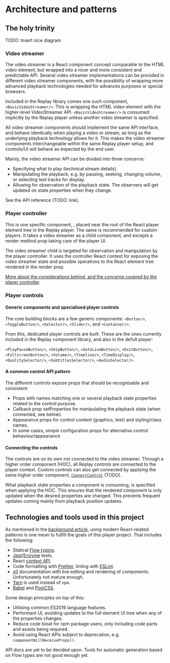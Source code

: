 
# Architecture and patterns

## The holy trinity

TODO: Insert nice diagram

### Video streamer

The video streamer is a React component concept comparable to the HTML video element, but wrapped into a nicer and more consistent and predictable API. Several video streamer implementations can be provided in different video streamer components, with the possibility of wrapping more advanced playback technologies needed for advances purposes or special browsers.

Included in the Replay library comes one such component, `<BasicVideoStreamer/>`. This is wrapping the HTML video element with the higher-level VideoStreamer API. `<BasicVideoStreamer/>` is consumed implicitly by the Replay player unless another video streamer is specified.

All video streamer components should implement the same API interface, and behave identically when playing a video or stream, as long as the underlying playback technology allows for it. This makes the video streamer components interchangeable within the same Replay player setup, and controls/UI will behave as expected by the end user.

Mainly, the video streamer API can be divided into three concerns:

* Specifying what to play (technical stream details).
* Manipulating the playback, e.g. by pausing, seeking, changing volume, or selecting text tracks for display.
* Allowing for observation of the playback state. The observers will get updated on state properties when they change.

See the API reference (TODO: link).

### Player controller

This is one specific component, <PlayerController/>, placed near the root of the React player element tree in the Replay player. The same is recommended for custom players. It takes a video streamer as a child component, and excepts a render method prop taking care of the player UI. 

The video streamer child is targeted for observation and manipulation by the player controller. It uses the controller React context for exposing the video streamer state and possible operations to the React element tree rendered in the render prop.

[More about the considerations behind, and the concerns covered by the player controller](background.md#The_player_controller_and_its_React_fit).

### Player controls

#### Generic components and specialised player controls

The core building blocks are a few generic components: `<Button/>`, `<ToggleButton/>`, `<Selector/>`, `<Slider/>`, and `<Container/>`.

From this, dedicated player controls are built. These are the ones currently included in the Replay component library, and also in the defult player:

`<PlayPauseButton/>`, `<SkipButton/>`, `<GotoLiveButton/>`, `<ExitButton/>`, `<FullscreenButton/>`, `<Volume/>`, `<Timeline/>`, `<TimeDisplay/>`, `<QualitySelector/>`, `<SubtitlesSelector/>`, `<AudioSelector/>`.

#### A common control API pattern

The different controls expose props that should be recognisable and consistent:

* Props with names matching one or several playback state properties related to the control purpose.
* Callback prop setProperties for manipulating the playback state (when connected, see below).
* Appearance props for control content (graphics, text) and styling/class names.
* In some cases, simple configuration props for alternative control behaviour/appearance

#### Connecting the controls

The controls are on its own not connected to the video streamer. Through a higher order component (HOC), all Replay controls are connected to the player context. Custom controls can also get connected by applying the same higher order component, [`ConnectControl`](api.md#ConnectControl) (TODO).

What playback state properties a component is consuming, is specified when applying the HOC. This ensures that the rendered component is only updated when the desired properties are changed. This prevents frequent updates coming mainly from playback position updates.

## Technologies and tools used in this project

As mentioned in the [background article](background.md), using modern React-related patterns is one mean to fulfill the goals of this player project. That includes the following:

* Statical [Flow typing](https://flow.org).
* [Jest](https://jestjs.io/)/[Enzyme](https://airbnb.io/enzyme/) tests.
* React [context API](https://reactjs.org/docs/context.html).
* Code formatting with [Prettier](https://prettier.io/), linting with [ESLint](https://eslint.org/).
* [x0](https://compositor.io/x0/) documentation with live editing and rendering of components. Unfortunately not mature enough.
* [Yarn](https://yarnpkg.com/) is used instead of `npm`.
* [Babel](https://babeljs.io/) and [PostCSS](https://postcss.org/).

Some design principles on top of this:

* Utilising common ES2019 language features.
* Performant UI, avoiding updates to the full element UI tree when any of the properties changes.
* Reduce code bloat for npm package users, only including code parts and assets being required.
* Avoid using React APIs subject to deprecation, e.g. `componentWillReceiveProps()`.

API docs are yet to be decided upon. Tools for automatic generation based on Flow types are not good enough yet.




